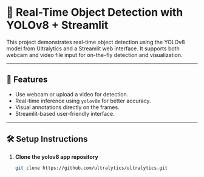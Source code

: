 # 🎥 Real-Time Object Detection with YOLOv8 + Streamlit

This project demonstrates real-time object detection using the YOLOv8 model from Ultralytics and a Streamlit web interface. It supports both webcam and video file input for on-the-fly detection and visualization.

---

## 🚀 Features

- Use webcam or upload a video for detection.
- Real-time inference using `yolov8m` for better accuracy.
- Visual annotations directly on the frames.
- Streamlit-based user-friendly interface.

---

## 🛠️ Setup Instructions

1. **Clone the yolov8 app repository**
   ```bash
   git clone https://github.com/ultralytics/ultralytics.git
